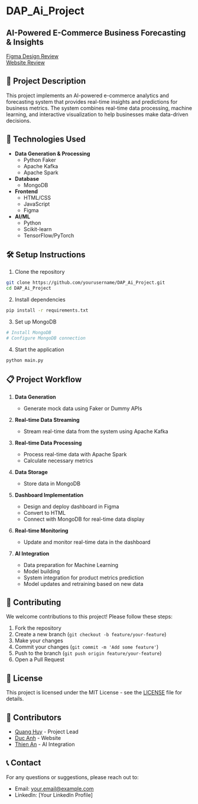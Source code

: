 # DAP_Ai_Project

## AI-Powered E-Commerce Business Forecasting & Insights

[Figma Design Review](https://www.figma.com/proto/FG44yDBCEHTghcRwFu4Wyi/DAP301m?node-id=63-2983&p=f&t=fiadxzHGGoiNCquo-0&scaling=min-zoom&content-scaling=fixed&page-id=0%3A1)<br>
[Website Review]()


## 📝 Project Description
This project implements an AI-powered e-commerce analytics and forecasting system that provides real-time insights and predictions for business metrics. The system combines real-time data processing, machine learning, and interactive visualization to help businesses make data-driven decisions.

## 🚀 Technologies Used
- **Data Generation & Processing**
  - Python Faker
  - Apache Kafka
  - Apache Spark
- **Database**
  - MongoDB
- **Frontend**
  - HTML/CSS
  - JavaScript
  - Figma
- **AI/ML**
  - Python
  - Scikit-learn
  - TensorFlow/PyTorch

## 🛠️ Setup Instructions
1. Clone the repository
```bash
git clone https://github.com/yourusername/DAP_Ai_Project.git
cd DAP_Ai_Project
```

2. Install dependencies
```bash
pip install -r requirements.txt
```

3. Set up MongoDB
```bash
# Install MongoDB
# Configure MongoDB connection
```

4. Start the application
```bash
python main.py
```

## 📋 Project Workflow

1. **Data Generation**
   - Generate mock data using Faker or Dummy APIs

2. **Real-time Data Streaming**
   - Stream real-time data from the system using Apache Kafka

3. **Real-time Data Processing**
   - Process real-time data with Apache Spark
   - Calculate necessary metrics

4. **Data Storage**
   - Store data in MongoDB

5. **Dashboard Implementation**
   - Design and deploy dashboard in Figma
   - Convert to HTML
   - Connect with MongoDB for real-time data display

6. **Real-time Monitoring**
   - Update and monitor real-time data in the dashboard

7. **AI Integration**
   - Data preparation for Machine Learning
   - Model building
   - System integration for product metrics prediction
   - Model updates and retraining based on new data

## 🤝 Contributing
We welcome contributions to this project! Please follow these steps:

1. Fork the repository
2. Create a new branch (`git checkout -b feature/your-feature`)
3. Make your changes
4. Commit your changes (`git commit -m 'Add some feature'`)
5. Push to the branch (`git push origin feature/your-feature`)
6. Open a Pull Request

## 📄 License
This project is licensed under the MIT License - see the [LICENSE](LICENSE) file for details.

## 👥 Contributors
- [Quang Huy](https://github.com/huy050822) - Project Lead
- [Duc Anh](https://github.com/SENULT) - Website
- [Thien An](https://github.com/philipannt) - AI Integration

## 📞 Contact
For any questions or suggestions, please reach out to:
- Email: your.email@example.com
- LinkedIn: [Your LinkedIn Profile] 
